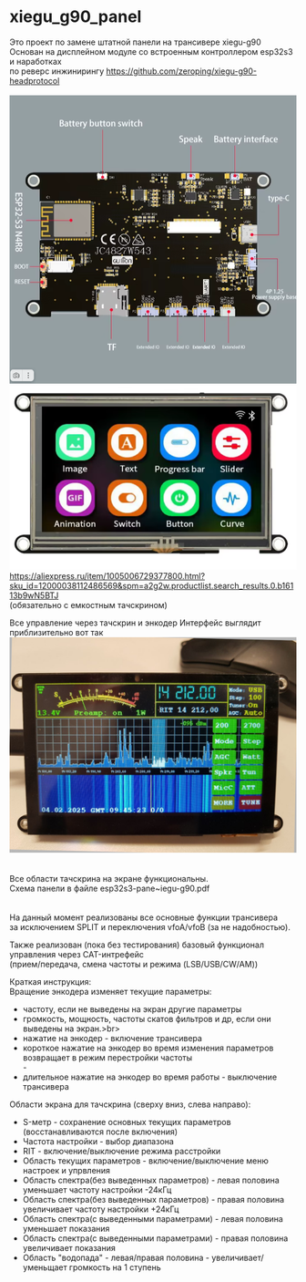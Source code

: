 # xiegu_g90_panel

Это проект по замене штатной панели на трансивере xiegu-g90
Основан на дисплейном модуле со встроенным контроллером esp32s3 и наработках<br>
по реверс инжинирингу https://github.com/zeroping/xiegu-g90-headprotocol
<br><br>
<img src="1.png" alt="">
<img src="2.png" alt="">
https://aliexpress.ru/item/1005006729377800.html?sku_id=12000038112486569&spm=a2g2w.productlist.search_results.0.b16113b9wN5BTJ<br>
(обязательно с емкостным тачскрином)

Все управление через тачскрин и энкодер 
Интерфейс выглядит приблизительно вот так <br>
<img src="3.jpg" alt=""><br>
<br><br>
Все области тачскрина на экране функциональны.<br>
Схема панели в файле esp32s3-pane~iegu-g90.pdf<br>
<br><br>
На данный момент реализованы все основные функции трансивера<br>
за исключением SPLIT и переключения vfoA/vfoB (за не надобностью).<br>

Также реализован (пока без тестирования) базовый функционал управления через CAT-интрефейс<br>
(прием/передача, смена частоты и режима (LSB/USB/CW/AM))

Краткая инструкция:<br>
Вращение энкодера изменяет текущие параметры:<br>
  - частоту, если не выведены на экран другие параметры<br>
  - громкость, мощность, частоты скатов фильтров и др, если они выведены на экран.>br>
  - нажатие на энкодер - включение трансивера<br>
  - короткое нажатие на энкодер во время изменения параметров возвращает в режим перестройки частоты<br> - 
  - длительное нажатие на энкодер во время работы - выключение трансивера<br>

Области экрана для тачскрина (сверху вниз, слева направо):
  - S-метр - сохранение основных текущих параметров (восстанавливаются после включения)<br>
  - Частота настройки - выбор диапазона<br>
  - RIT - включение/выключение режима расстройки<br>
  - Область текущих параметров - включение/выключение меню настроек и упрвления<br>
  - Область спектра(без выведенных параметров) - левая половина уменьшает частоту настройки -24кГц<br>
  - Область спектра(без выведенных параметров) - правая половина увеличивает частоту настройки +24кГц<br>
  - Область спектра(с выведенными параметрами) - левая половина уменьшает показания<br>
  - Область спектра(с выведенными параметрами) - правая половина увеличивает показания<br>
  - Область "водопада" - левая/правая половина - увеличивает/уменьщает громкость на 1 ступень



